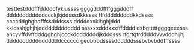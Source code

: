 testtestdddfffdddddfykiussss
ggggdddffffgggdddff
ddddddddddddccckjkjddsssdkkssss
fffdddddddddkkdssss
ccccddghghdfffssdddssss
dddddxxklhghjddd
kkldsshjghjhjddddddddddddd
sssxxxdddxxxfffdddd
dsbgtttttggggeeesss
ancyvffdvffdddgghghjccckddddddddjkdddsss
rfgrtgtrdddddvvvdddhjjhj
dddddddddddddddddcccccc
gedbbbdssssddddddsssbvbvbddfffssss
